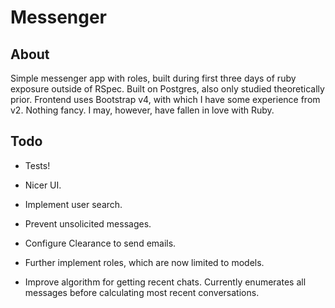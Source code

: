 # Messenger

## About

Simple messenger app with roles, built during first three days of ruby exposure outside of RSpec. Built on Postgres, also only studied theoretically prior. Frontend uses Bootstrap v4, with which I have some experience from v2. Nothing fancy. I may, however, have fallen in love with Ruby.

## Todo

* Tests!

* Nicer UI.

* Implement user search.

* Prevent unsolicited messages. 

* Configure Clearance to send emails.

* Further implement roles, which are now limited to models.

* Improve algorithm for getting recent chats. Currently enumerates all messages before calculating most recent conversations.
